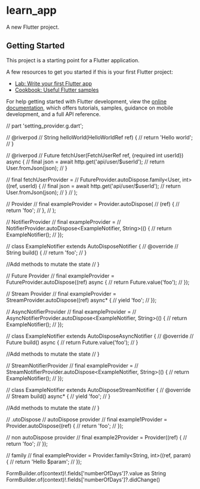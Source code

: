 # learn_app

A new Flutter project.

## Getting Started

This project is a starting point for a Flutter application.

A few resources to get you started if this is your first Flutter project:

- [Lab: Write your first Flutter app](https://docs.flutter.dev/get-started/codelab)
- [Cookbook: Useful Flutter samples](https://docs.flutter.dev/cookbook)

For help getting started with Flutter development, view the
[online documentation](https://docs.flutter.dev/), which offers tutorials,
samples, guidance on mobile development, and a full API reference.

// part 'setting_provider.g.dart';

// @riverpod
// String helloWorld(HelloWorldRef ref) {
// return 'Hello world';
// }

// @riverpod
// Future<User> fetchUser(FetchUserRef ref, {required int userId}) async {
// final json = await http.get('api/user/$userId');
// return User.fromJson(json);
// }

// final fetchUserProvider =
// FutureProvider.autoDispose.family<User, int>((ref, userId) {
// final json = await http.get('api/user/$userId');
// return User.fromJson(json);
// }
// );

// Provider
// final exampleProvider = Provider.autoDispose<String>(
// (ref) {
// return 'foo';
// },
// );

// NotifierProvider
// final exampleProvider =
// NotifierProvider.autoDispose<ExampleNotifier, String>(() {
// return ExampleNotifier();
// });

// class ExampleNotifier extends AutoDisposeNotifier<String> {
// @override
// String build() {
// return 'foo';
// }

//Add methods to mutate the state
// }

// Future Provider
// final exampleProvider = FutureProvider.autoDispose<String>((ref) async {
// return Future.value('foo');
// });

// Stream Provider
// final exampleProvider = StreamProvider.autoDispose<String>((ref) async\* {
// yield 'foo';
// });

// AsyncNotifierProvider
// final exampleProvider =
// AsyncNotifierProvider.autoDispose<ExampleNotifier, String>(() {
// return ExampleNotifier();
// });

// class ExampleNotifier extends AutoDisposeAsyncNotifier<String> {
// @override
// Future<String> build() async {
// return Future.value('foo');
// }

//Add methods to mutate the state
// }

// StreamNotifierProvider
// final exampleProvider =
// StreamNotifierProvider.autoDispose<ExampleNotifier, String>(() {
// return ExampleNotifier();
// });

// class ExampleNotifier extends AutoDisposeStreamNotifier<String> {
// @override
// Stream<String> build() async\* {
// yield 'foo';
// }

//Add methods to mutate the state
// }

// .utoDispose
// autoDispose provider
// final example1Provider = Provider.autoDispose<String>((ref) {
// return 'foo';
// });

// non autoDispose provider
// final example2Provider = Provider<String>((ref) {
// return 'foo';
// });

// family
// final exampleProvider = Provider.family<String, int>((ref, param) {
// return 'Hello $param';
// });

FormBuilder.of(context)!.fields['numberOfDays']?.value as String
FormBuilder.of(context)!.fields['numberOfDays']?.didChange()

